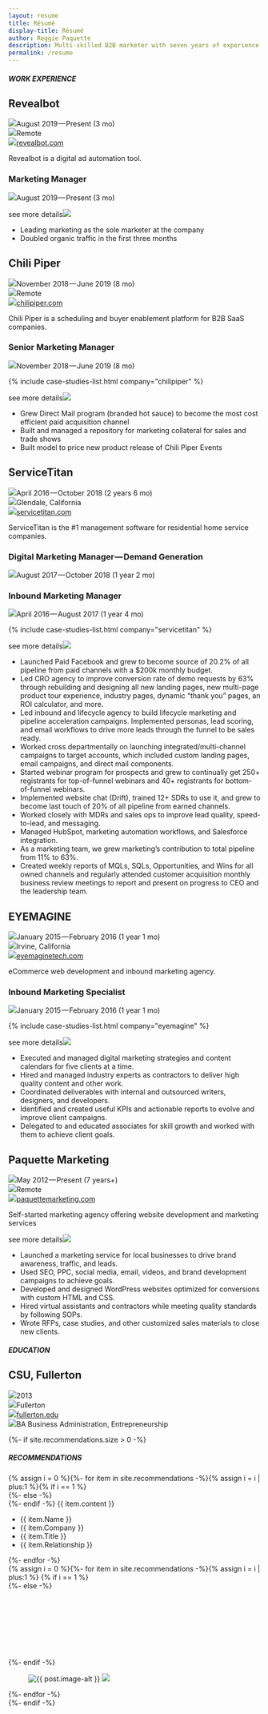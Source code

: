 ```yaml
---
layout: resume
title: Résumé
display-title: Résumé
author: Reggie Paquette
description: Multi-skilled B2B marketer with seven years of experience. Leading marketing at Revealbot. Formerly at Chili Piper, ServiceTitan.
permalink: /resume
---
```


##### WORK EXPERIENCE<a name="work-experience"></a>

<div class="job-title" id="revealbot">
<h2>Revealbot</h2>
</div>

<div class="job-info">
<div class="job-time"><img class="no-dark-filter svg-tiny" src="/assets/images/svg/cal-grey.svg" />August 2019 — Present (3 mo)</div>
<div class="job-loc"><img class="no-dark-filter svg-tiny" src="/assets/images/svg/location-grey.svg" />Remote</div>
<div class="job-url"><img class="no-dark-filter svg-tiny" src="/assets/images/svg/link-grey.svg" /><a href="https://revealbot.com/" target="_blank">revealbot.com</a></div>
</div>

Revealbot is a digital ad automation tool.

### Marketing Manager

<div class="position-info">
<p><img class="no-dark-filter svg-small" src="/assets/images/svg/cal-grey.svg" />August 2019 — Present (3 mo)</p>
</div>

<div class="accordion-wrapper">
<div class="accordion-item close">
<p class="accordion-item-heading">see more details<img class="no-dark-filter svg-reg" src="/assets/images/svg/expand-brand.svg" /></p>
<div class="accordion-item-content">
<ul>
<li>Leading marketing as the sole marketer at the company</li>
<li>Doubled organic traffic in the first three months</li>
</ul>
</div>
</div>
</div>

<div class="job-title" id="chilipiper">
<h2>Chili Piper</h2>
</div>

<div class="job-info">
<div class="job-time"><img class="no-dark-filter svg-tiny" src="/assets/images/svg/cal-grey.svg" />November 2018 — June 2019 (8 mo)</div>
<div class="job-loc"><img class="no-dark-filter svg-tiny" src="/assets/images/svg/location-grey.svg" />Remote</div>
<div class="job-url"><img class="no-dark-filter svg-tiny" src="/assets/images/svg/link-grey.svg" /><a href="https://www.chilipiper.com/" target="_blank">chilipiper.com</a></div>
</div>

Chili Piper is a scheduling and buyer enablement platform for B2B SaaS companies.

### Senior Marketing Manager

<div class="position-info">
<p><img class="no-dark-filter svg-small" src="/assets/images/svg/cal-grey.svg" />November 2018 — June 2019 (8 mo)</p>
</div>

{% include case-studies-list.html company="chilipiper" %}  

<div class="accordion-wrapper">
<div class="accordion-item close">
<p class="accordion-item-heading">see more details<img class="no-dark-filter svg-reg" src="/assets/images/svg/expand-brand.svg" /></p>
<div class="accordion-item-content">
<ul>
<li>Grew Direct Mail program (branded hot sauce) to become the most cost efficient paid acquisition channel</li>
<li>Built and managed a repository for marketing collateral for sales and trade shows</li>
<li>Built model to price new product release of Chili Piper Events</li>
</ul>
</div>
</div>
</div>


<div class="job-title" id="servicetitan">
<h2>ServiceTitan</h2>
</div>

<div class="job-info">
<div class="job-time"><img class="no-dark-filter svg-tiny" src="/assets/images/svg/cal-grey.svg" />April 2016 — October 2018 (2 years 6 mo)</div>
<div class="job-loc"><img class="no-dark-filter svg-tiny" src="/assets/images/svg/location-grey.svg" />Glendale, California</div>
<div class="job-url"><img class="no-dark-filter svg-tiny" src="/assets/images/svg/link-grey.svg" /><a href="https://www.servicetitan.com/" target="_blank">servicetitan.com</a></div>
</div>

ServiceTitan is the #1 management software for residential home service companies.

### Digital Marketing Manager — Demand Generation

<div class="position-info">
<p><img class="no-dark-filter svg-small" src="/assets/images/svg/cal-grey.svg" />August 2017 — October 2018 (1 year 2 mo)</p>
</div>

### Inbound Marketing Manager

<div class="position-info">
<p><img class="no-dark-filter svg-small" src="/assets/images/svg/cal-grey.svg" />April 2016 — August 2017 (1 year 4 mo)</p>
</div>

{% include case-studies-list.html company="servicetitan" %}

<div class="accordion-wrapper">
<div class="accordion-item close">
<p class="accordion-item-heading">see more details<img class="no-dark-filter svg-reg" src="/assets/images/svg/expand-brand.svg" /></p>
<div class="accordion-item-content">
<ul>
<li>Launched Paid Facebook and grew to become source of 20.2% of all pipeline from paid channels with a $200k monthly budget.</li>
<li>Led CRO agency to improve conversion rate of demo requests by 63% through rebuilding and designing all new landing pages, new multi-page product tour experience, industry pages, dynamic “thank you” pages, an ROI calculator, and more.</li>
<li>Led inbound and lifecycle agency to build lifecycle marketing and pipeline acceleration campaigns. Implemented personas, lead scoring, and email workflows to drive more leads through the funnel to be sales ready.</li>
<li>Worked cross departmentally on launching integrated/multi-channel campaigns to target accounts, which included custom landing pages, email campaigns, and direct mail components.</li>
<li>Started webinar program for prospects and grew to continually get 250+ registrants for top-of-funnel webinars and 40+ registrants for bottom-of-funnel webinars.</li>
<li>Implemented website chat (Drift), trained 12+ SDRs to use it, and grew to become last touch of 20% of all pipeline from earned channels.</li>
<li>Worked closely with MDRs and sales ops to improve lead quality, speed-to-lead, and messaging.</li>
<li>Managed HubSpot, marketing automation workflows, and Salesforce integration.</li>
<li>As a marketing team, we grew marketing’s contribution to total pipeline from 11% to 63%.</li>
<li>Created weekly reports of MQLs, SQLs, Opportunities, and Wins for all owned channels and regularly attended customer acquisition monthly business review meetings to report and present on progress to CEO and the leadership team.</li>
</ul>
</div>
</div>
</div>

<div class="job-title" id="eyemagine">
<h2>EYEMAGINE</h2>
</div>

<div class="job-info">
<div class="job-time"><img class="no-dark-filter svg-tiny" src="/assets/images/svg/cal-grey.svg" />January 2015 — February 2016 (1 year 1 mo)</div>
<div class="job-loc"><img class="no-dark-filter svg-tiny" src="/assets/images/svg/location-grey.svg" />Irvine, California</div>
<div class="job-url"><img class="no-dark-filter svg-tiny" src="/assets/images/svg/link-grey.svg" /><a href="https://www.eyemaginetech.com/" target="_blank">eyemaginetech.com</a></div>
</div>

eCommerce web development and inbound marketing agency.

### Inbound Marketing Specialist

<div class="position-info">
<p><img class="no-dark-filter svg-small" src="/assets/images/svg/cal-grey.svg" />January 2015 — February 2016 (1 year 1 mo)</p>
</div>

{% include case-studies-list.html company="eyemagine" %}

<div class="accordion-wrapper">
<div class="accordion-item close">
<p class="accordion-item-heading">see more details<img class="no-dark-filter svg-reg" src="/assets/images/svg/expand-brand.svg" /></p>
<div class="accordion-item-content">
<ul>
<li>Executed and managed digital marketing strategies and content calendars for five clients at a time.</li>
<li>Hired and managed industry experts as contractors to deliver high quality content and other work.</li>
<li>Coordinated deliverables with internal and outsourced writers, designers, and developers.</li>
<li>Identified and created useful KPIs and actionable reports to evolve and improve client campaigns.</li>
<li>Delegated to and educated associates for skill growth and worked with them to achieve client goals.</li>
</ul>
</div>
</div>
</div>

<div class="job-title" id="paquettemarketing">
<h2>Paquette Marketing</h2>
</div>

<div class="job-info">
<div class="job-time"><img class="no-dark-filter svg-tiny" src="/assets/images/svg/cal-grey.svg" />May 2012 — Present (7 years+)</div>
<div class="job-loc"><img class="no-dark-filter svg-tiny" src="/assets/images/svg/location-grey.svg" />Remote</div>
<div class="job-url"><img class="no-dark-filter svg-tiny" src="/assets/images/svg/link-grey.svg" /><a href="http://paquettemarketing.com" target="_blank">paquettemarketing.com</a></div>
</div>

Self-started marketing agency offering website development and marketing services

<div class="accordion-wrapper">
<div class="accordion-item close">
<p class="accordion-item-heading">see more details<img class="no-dark-filter svg-reg" src="/assets/images/svg/expand-brand.svg" /></p>
<div class="accordion-item-content">
<ul>
<li>Launched a marketing service for local businesses to drive brand awareness, traffic, and leads.</li>
<li>Used SEO, PPC, social media, email, videos, and brand development campaigns to achieve goals.</li>
<li>Developed and designed WordPress websites optimized for conversions with custom HTML and CSS.</li>
<li>Hired virtual assistants and contractors while meeting quality standards by following SOPs.</li>
<li>Wrote RFPs, case studies, and other customized sales materials to close new clients.</li>
</ul>
</div>
</div>
</div>

##### EDUCATION<a name="work-experience"></a>

<div class="job-title" id="csuf">
<h2>CSU, Fullerton</h2>
</div>

<div class="job-info">
<div class="job-time"><img class="no-dark-filter svg-tiny" src="/assets/images/svg/cal-grey.svg" />2013</div>
<div class="job-loc"><img class="no-dark-filter svg-tiny" src="/assets/images/svg/location-grey.svg" />Fullerton</div>
<div class="job-url"><img class="no-dark-filter svg-tiny" src="/assets/images/svg/link-grey.svg" /><a href="http://www.fullerton.edu/" target="_blank">fullerton.edu</a></div>
<div class="job-degree"><img class="no-dark-filter svg-tiny" src="/assets/images/svg/school-grey.svg" />BA Business Administration, Entrepreneurship</div>
</div>

{%- if site.recommendations.size > 0 -%}
##### RECOMMENDATIONS<a name="recommendations"></a>

<div class="testimonials">
{% assign i = 0 %}{%- for item in site.recommendations -%}{% assign i = i | plus:1 %}{% if i == 1 %}
    <div id="t{{ i }}" class="testimonial visible">
{%- else -%}
    <div id="t{{ i }}" class="testimonial hidden">
{%- endif -%}
        {{ item.content }}
        <ul class="testimonial-author">
            <li>{{ item.Name }}</li>
            <li>{{ item.Company }}</li>
            <li class="text-lighter">{{ item.Title }}</li>
            <li class="text-lighter">{{ item.Relationship }}</li>
        </ul>
    </div>
{%- endfor -%}
    <div class="testimonial-author-photos">{% assign i = 0 %}{%- for item in site.recommendations -%}{% assign i = i | plus:1 %}
{% if i == 1 %}
        <div id="{{ i }}" class="author-photo selected">
{%- else -%}
        <div id="{{ i }}" class="author-photo unselected">
{%- endif -%}
            <svg class="coin"><use xlink:href="#coin-gold-ring" /></svg>
            <figure>
                <picture>
                    <source srcset="/assets/images/webp/{{ item.Photo | split: "." | first }}.webp" type="image/webp" />
                    <source srcset="/assets/images/{{ item.Photo }}" type="image/{{ item.Photo | split: "." | last }}" />
                    <img itemprop="image" src="/assets/images/{{ item.Photo }}" alt="{{ post.image-alt }}" />
                </picture>
                <img src= />
            </figure>
        </div>
{%- endfor -%}
    </div>
</div>
{%- endif -%}